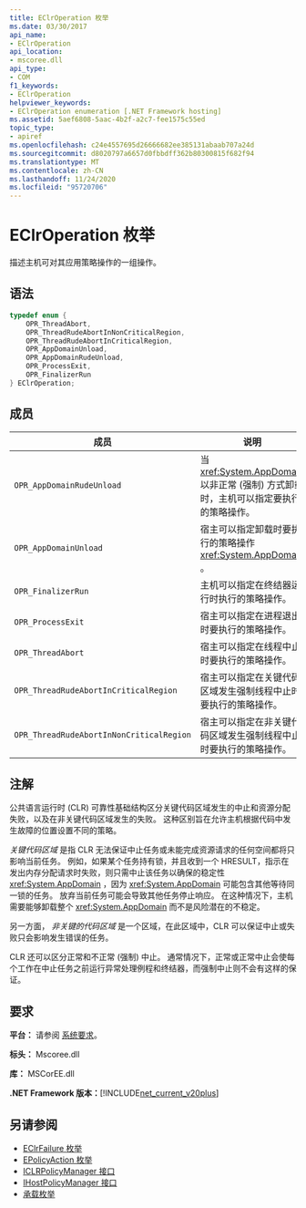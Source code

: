 ```yaml
---
title: EClrOperation 枚举
ms.date: 03/30/2017
api_name:
- EClrOperation
api_location:
- mscoree.dll
api_type:
- COM
f1_keywords:
- EClrOperation
helpviewer_keywords:
- EClrOperation enumeration [.NET Framework hosting]
ms.assetid: 5aef6808-5aac-4b2f-a2c7-fee1575c55ed
topic_type:
- apiref
ms.openlocfilehash: c24e4557695d26666682ee385131abaab707a24d
ms.sourcegitcommit: d8020797a6657d0fbbdff362b80300815f682f94
ms.translationtype: MT
ms.contentlocale: zh-CN
ms.lasthandoff: 11/24/2020
ms.locfileid: "95720706"
---
```

# <a name="eclroperation-enumeration"></a>EClrOperation 枚举

描述主机可对其应用策略操作的一组操作。  
  
## <a name="syntax"></a>语法  
  
```cpp  
typedef enum {  
    OPR_ThreadAbort,  
    OPR_ThreadRudeAbortInNonCriticalRegion,  
    OPR_ThreadRudeAbortInCriticalRegion,  
    OPR_AppDomainUnload,  
    OPR_AppDomainRudeUnload,  
    OPR_ProcessExit,  
    OPR_FinalizerRun  
} EClrOperation;  
```  
  
## <a name="members"></a>成员  
  
|成员|说明|  
|------------|-----------------|  
|`OPR_AppDomainRudeUnload`|当 <xref:System.AppDomain> 以非正常 (强制) 方式卸载时，主机可以指定要执行的策略操作。|  
|`OPR_AppDomainUnload`|宿主可以指定卸载时要执行的策略操作 <xref:System.AppDomain> 。|  
|`OPR_FinalizerRun`|主机可以指定在终结器运行时执行的策略操作。|  
|`OPR_ProcessExit`|宿主可以指定在进程退出时要执行的策略操作。|  
|`OPR_ThreadAbort`|宿主可以指定在线程中止时要执行的策略操作。|  
|`OPR_ThreadRudeAbortInCriticalRegion`|宿主可以指定在关键代码区域发生强制线程中止时要执行的策略操作。|  
|`OPR_ThreadRudeAbortInNonCriticalRegion`|宿主可以指定在非关键代码区域发生强制线程中止时要执行的策略操作。|  
  
## <a name="remarks"></a>注解  

 公共语言运行时 (CLR) 可靠性基础结构区分关键代码区域发生的中止和资源分配失败，以及在非关键代码区域发生的失败。 这种区别旨在允许主机根据代码中发生故障的位置设置不同的策略。  
  
 *关键代码区域* 是指 CLR 无法保证中止任务或未能完成资源请求的任何空间都将只影响当前任务。 例如，如果某个任务持有锁，并且收到一个 HRESULT，指示在发出内存分配请求时失败，则只需中止该任务以确保的稳定性 <xref:System.AppDomain> ，因为 <xref:System.AppDomain> 可能包含其他等待同一锁的任务。 放弃当前任务可能会导致其他任务停止响应。 在这种情况下，主机需要能够卸载整个 <xref:System.AppDomain> 而不是风险潜在的不稳定。  
  
 另一方面， *非关键的代码区域* 是一个区域，在此区域中，CLR 可以保证中止或失败只会影响发生错误的任务。  
  
 CLR 还可以区分正常和不正常 (强制) 中止。 通常情况下，正常或正常中止会使每个工作在中止任务之前运行异常处理例程和终结器，而强制中止则不会有这样的保证。  
  
## <a name="requirements"></a>要求  

 **平台：** 请参阅 [系统要求](../../get-started/system-requirements.md)。  
  
 **标头：** Mscoree.dll  
  
 **库：** MSCorEE.dll  
  
 **.NET Framework 版本：**[!INCLUDE[net_current_v20plus](../../../../includes/net-current-v20plus-md.md)]  
  
## <a name="see-also"></a>另请参阅

- [EClrFailure 枚举](eclrfailure-enumeration.md)
- [EPolicyAction 枚举](epolicyaction-enumeration.md)
- [ICLRPolicyManager 接口](iclrpolicymanager-interface.md)
- [IHostPolicyManager 接口](ihostpolicymanager-interface.md)
- [承载枚举](hosting-enumerations.md)
